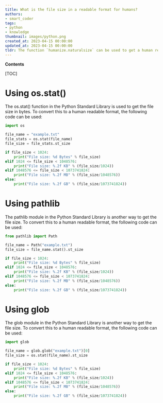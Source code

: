 ```yaml
---
title: What is the file size in a readable format for humans?
authors:
- smart_coder
tags:
- python
- knowledge
thumbnail: images/python.png
created_at: 2023-04-15 00:00:00
updated_at: 2023-04-15 00:00:00
tldr: The function `humanize.naturalsize` can be used to get a human readable version of a file size in Python.
---
```


**Contents**

[TOC]

# Using os.stat()

The os.stat() function in the Python Standard Library is used to get the file size in bytes. To convert this to a human readable format, the following code can be used:

```python
import os

file_name = "example.txt"
file_stats = os.stat(file_name)
file_size = file_stats.st_size

if file_size < 1024:
    print("File size: %d Bytes" % file_size)
elif 1024 <= file_size < 1048576:
    print("File size: %.2f KB" % (file_size/1024))
elif 1048576 <= file_size < 1073741824:
    print("File size: %.2f MB" % (file_size/1048576))
else:
    print("File size: %.2f GB" % (file_size/1073741824))
```

# Using pathlib

The pathlib module in the Python Standard Library is another way to get the file size. To convert this to a human readable format, the following code can be used:

```python
from pathlib import Path

file_name = Path("example.txt")
file_size = file_name.stat().st_size

if file_size < 1024:
    print("File size: %d Bytes" % file_size)
elif 1024 <= file_size < 1048576:
    print("File size: %.2f KB" % (file_size/1024))
elif 1048576 <= file_size < 1073741824:
    print("File size: %.2f MB" % (file_size/1048576))
else:
    print("File size: %.2f GB" % (file_size/1073741824))
```

# Using glob

The glob module in the Python Standard Library is another way to get the file size. To convert this to a human readable format, the following code can be used:

```python
import glob

file_name = glob.glob("example.txt")[0]
file_size = os.stat(file_name).st_size

if file_size < 1024:
    print("File size: %d Bytes" % file_size)
elif 1024 <= file_size < 1048576:
    print("File size: %.2f KB" % (file_size/1024))
elif 1048576 <= file_size < 1073741824:
    print("File size: %.2f MB" % (file_size/1048576))
else:
    print("File size: %.2f GB" % (file_size/1073741824))
```
